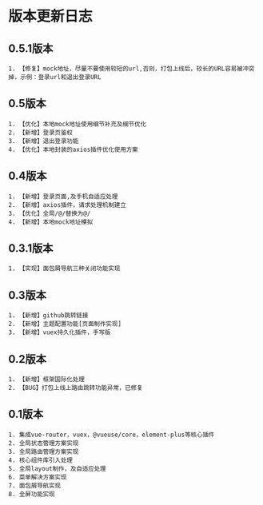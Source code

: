 # 版本更新日志

## 0.5.1版本
```
1. 【修复】mock地址，尽量不要使用较短的url,否则，打包上线后，较长的URL容易被冲突掉，示例：登录url和退出登录URL
```

## 0.5版本
```
1. 【优化】本地mock地址使用细节补充及细节优化
2. 【新增】登录页鉴权
3. 【新增】退出登录功能
4. 【优化】本地封装的axios插件优化使用方案
```

## 0.4版本

```
1. 【新增】登录页面,及手机自适应处理
2. 【新增】axios插件，请求处理机制建立
3. 【优化】全局/@/替换为@/
4. 【新增】本地mock地址模拟
```

## 0.3.1版本

```
1. 【实现】面包屑导航三种关闭功能实现
```

## 0.3版本

```
1. 【新增】github跳转链接
2. 【新增】主题配置功能[页面制作实现]
3. 【新增】vuex持久化插件，手写版
```

## 0.2版本

```
1. 【新增】框架国际化处理
2. 【BUG】打包上线上路由跳转功能异常，已修复
```



## 0.1版本

```
1. 集成vue-router，vuex，@vueuse/core，element-plus等核心插件
2. 全局状态管理方案实现
3. 全局路由管理方案实现
4. 核心组件库引入处理
5. 全局layout制作，及自适应处理
6. 菜单解决方案实现
7. 面包屑导航实现
8. 全屏功能实现
```

